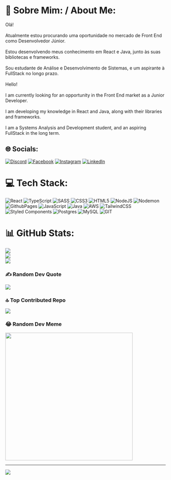 # 💫 Sobre Mim: / About Me:
Olá!<br><br>Atualmente estou procurando uma oportunidade no mercado de Front End como Desenvolvedor Júnior.<br><br>Estou desenvolvendo meus conhecimento em React e Java, junto às suas bibliotecas e frameworks.<br><br>Sou estudante de Análise e Desenvolvimento de Sistemas, e um aspirante à FullStack no longo prazo.<br><br>Hello!<br><br>I am currently looking for an opportunity in the Front End market as a Junior Developer.<br><br>I am developing my knowledge in React and Java, along with their libraries and frameworks.<br><br>I am a Systems Analysis and Development student, and an aspiring FullStack in the long term.


## 🌐 Socials:
[![Discord](https://img.shields.io/badge/Discord-%237289DA.svg?logo=discord&logoColor=white)](https://discord.gg/danieltk_) [![Facebook](https://img.shields.io/badge/Facebook-%231877F2.svg?logo=Facebook&logoColor=white)](https://facebook.com/https://www.facebook.com/danielgoncalvesdossantos2012) [![Instagram](https://img.shields.io/badge/Instagram-%23E4405F.svg?logo=Instagram&logoColor=white)](https://instagram.com/https://www.instagram.com/daniel59253/) [![LinkedIn](https://img.shields.io/badge/LinkedIn-%230077B5.svg?logo=linkedin&logoColor=white)](https://linkedin.com/in/https://www.linkedin.com/in/daniel-g-dos-santos/) 

# 💻 Tech Stack:
![React](https://img.shields.io/badge/react-%2320232a.svg?style=for-the-badge&logo=react&logoColor=%2361DAFB) ![TypeScript](https://img.shields.io/badge/typescript-%23007ACC.svg?style=for-the-badge&logo=typescript&logoColor=white) ![SASS](https://img.shields.io/badge/SASS-hotpink.svg?style=for-the-badge&logo=SASS&logoColor=white) ![CSS3](https://img.shields.io/badge/css3-%231572B6.svg?style=for-the-badge&logo=css3&logoColor=white) ![HTML5](https://img.shields.io/badge/html5-%23E34F26.svg?style=for-the-badge&logo=html5&logoColor=white) ![NodeJS](https://img.shields.io/badge/node.js-6DA55F?style=for-the-badge&logo=node.js&logoColor=white) ![Nodemon](https://img.shields.io/badge/NODEMON-%23323330.svg?style=for-the-badge&logo=nodemon&logoColor=%BBDEAD) ![GithubPages](https://img.shields.io/badge/github%20pages-121013?style=for-the-badge&logo=github&logoColor=white) ![JavaScript](https://img.shields.io/badge/javascript-%23323330.svg?style=for-the-badge&logo=javascript&logoColor=%23F7DF1E) ![Java](https://img.shields.io/badge/java-%23ED8B00.svg?style=for-the-badge&logo=openjdk&logoColor=white) ![AWS](https://img.shields.io/badge/AWS-%23FF9900.svg?style=for-the-badge&logo=amazon-aws&logoColor=white) ![TailwindCSS](https://img.shields.io/badge/tailwindcss-%2338B2AC.svg?style=for-the-badge&logo=tailwind-css&logoColor=white) ![Styled Components](https://img.shields.io/badge/styled--components-DB7093?style=for-the-badge&logo=styled-components&logoColor=white) ![Postgres](https://img.shields.io/badge/postgres-%23316192.svg?style=for-the-badge&logo=postgresql&logoColor=white) ![MySQL](https://img.shields.io/badge/mysql-%2300000f.svg?style=for-the-badge&logo=mysql&logoColor=white) ![GIT](https://img.shields.io/badge/Git-fc6d26?style=for-the-badge&logo=git&logoColor=white)
# 📊 GitHub Stats:
![](https://github-readme-stats.vercel.app/api?username=danielgoncalves2023&theme=tokyonight&hide_border=true&include_all_commits=true&count_private=false)<br/>
![](https://github-readme-streak-stats.herokuapp.com/?user=danielgoncalves2023&theme=tokyonight&hide_border=true)<br/>
![](https://github-readme-stats.vercel.app/api/top-langs/?username=danielgoncalves2023&theme=tokyonight&hide_border=true&include_all_commits=true&count_private=false&layout=compact)

### ✍️ Random Dev Quote
![](https://quotes-github-readme.vercel.app/api?type=horizontal&theme=dark)

### 🔝 Top Contributed Repo
![](https://github-contributor-stats.vercel.app/api?username=danielgoncalves2023&limit=5&theme=dark&combine_all_yearly_contributions=true)

### 😂 Random Dev Meme
<img src='https://randommeme-five.vercel.app/' style="height: 400px;"/>

---
[![](https://visitcount.itsvg.in/api?id=danielgoncalves2023&icon=0&color=0)](https://visitcount.itsvg.in)

<!-- Proudly created with GPRM ( https://gprm.itsvg.in ) -->
